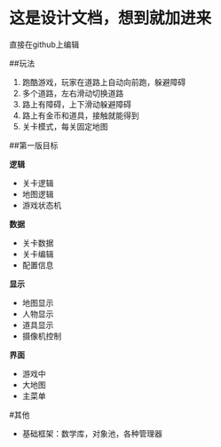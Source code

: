 这是设计文档，想到就加进来
===============
直接在github上编辑

##玩法
1. 跑酷游戏，玩家在道路上自动向前跑，躲避障碍
2. 多个道路，左右滑动切换道路
3. 路上有障碍，上下滑动躲避障碍
4. 路上有金币和道具，接触就能得到
5. 关卡模式，每关固定地图

##第一版目标

**逻辑**
* 关卡逻辑
* 地图逻辑
* 游戏状态机

**数据**
* 关卡数据
* 关卡编辑
* 配置信息

**显示**
* 地图显示
* 人物显示
* 道具显示
* 摄像机控制

**界面**
* 游戏中
* 大地图
* 主菜单

#其他
* 基础框架：数学库，对象池，各种管理器


